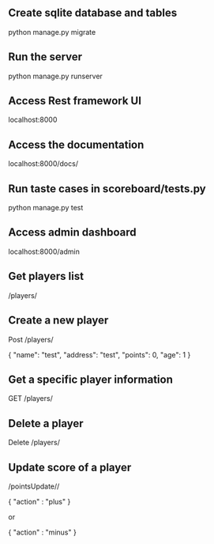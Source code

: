 ## Create sqlite database and tables
python manage.py migrate

## Run the server
python manage.py runserver

## Access Rest framework UI
localhost:8000

## Access the documentation 
localhost:8000/docs/


## Run taste cases in scoreboard/tests.py
python manage.py test

## Access admin dashboard 

localhost:8000/admin

## Get players list

/players/

## Create a new player

Post /players/

{
    "name": "test",
    "address": "test",
    "points": 0,
    "age": 1
}


## Get a specific player information

GET /players/<pk>


## Delete a player

Delete /players/<pk>


## Update score of a player
/pointsUpdate/<pk>/

{
    "action" : "plus"
}

or 

{
    "action" : "minus"
}
